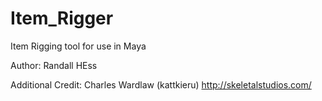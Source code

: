 # Item_Rigger
Item Rigging tool for use in Maya

Author: Randall HEss

Additional Credit: 
Charles Wardlaw (kattkieru)  http://skeletalstudios.com/
